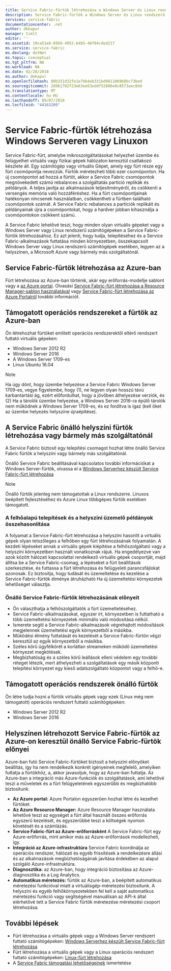 ```yaml
---
title: Service Fabric-fürtök létrehozása a Windows Server és Linux rendszeren |} A Microsoft Docs
description: Service Fabric-fürtök a Windows Server és Linux rendszerű, mely azt jelenti, hogy lesz üzembe helyezéséhez és gazdagép Service Fabric-alkalmazások bárhol futtatható Windows Server vagy Linux.
services: service-fabric
documentationcenter: .net
author: dkkapur
manager: timlt
editor: ''
ms.assetid: 19ca51e8-69b9-4952-b4b5-4bf04cded217
ms.service: service-fabric
ms.devlang: dotNet
ms.topic: conceptual
ms.tgt_pltfrm: NA
ms.workload: NA
ms.date: 02/28/2018
ms.author: dekapur
ms.openlocfilehash: 80b331d32fe1e7bb4eb331bd981106968bc73bed
ms.sourcegitcommit: 2d961702f23e63ee63eddf52086e0c8573aec8dd
ms.translationtype: MT
ms.contentlocale: hu-HU
ms.lasthandoff: 09/07/2018
ms.locfileid: "44163209"
---
```

# <a name="create-service-fabric-clusters-on-windows-server-or-linux"></a>Service Fabric-fürtök létrehozása Windows Serveren vagy Linuxon
Service Fabric-fürt, amelybe mikroszolgáltatásokat helyezhet üzembe és felügyelhet virtuális vagy fizikai gépek hálózaton keresztül csatlakozó készlete áll. Egy számítógép vagy virtuális Gépet, amely egy fürt része egy fürt csomópontja nevezzük. Fürtök méretezheti több ezer csomóponton. Ha új csomópontot ad hozzá a fürtöt, akkor a Service Fabric csomópontok megnövekedett számú rebalances a szolgáltatás partíció replikák és példányok. A teljes javítja az alkalmazások teljesítményéről, és csökkenti a versengés memória való hozzáféréshez. Ha a fürt csomópontjainak hatékonyan nincsenek használatban, csökkentheti a fürtben található csomópontok számát. A Service Fabric rebalances a partíciók replikáit és példányainak újra a csomópontokat, hogy a hardver jobban kihasználja a csomópontokon csökkent számú.

A Service Fabric lehetővé teszi, hogy minden olyan virtuális gépeket vagy a Windows Server vagy Linux rendszerű számítógépeken a Service Fabric-fürtök létrehozásához. Ez azt jelenti, hogy tudja, telepítéséhez és a Service Fabric-alkalmazások futtatása minden környezetben, összekapcsolt Windows Server vagy Linux rendszerű számítógépek esetében, legyen az a helyszínen, a Microsoft Azure vagy bármely más szolgáltatónál.

## <a name="create-service-fabric-clusters-on-azure"></a>Service Fabric-fürtök létrehozása az Azure-ban
Fürt létrehozása az Azure-ban történik, akár egy erőforrás-modellje sablont vagy a [az Azure portal](https://portal.azure.com). Olvasási [Service Fabric-fürt létrehozása a Resource Manager-sablon használatával](service-fabric-cluster-creation-via-arm.md) vagy [Service Fabric-fürt létrehozása az Azure Portalról](service-fabric-cluster-creation-via-portal.md) további információt.

## <a name="supported-operating-systems-for-clusters-on-azure"></a>Támogatott operációs rendszereket a fürtök az Azure-ban
Ön létrehozhat fürtöket említett operációs rendszerektől eltérő rendszert futtató virtuális gépeken:

* Windows Server 2012 R2
* Windows Server 2016 
* A Windows Server 1709-es
* Linux Ubuntu 16.04

> [!NOTE]
> Ha úgy dönt, hogy üzembe helyezése a Service Fabric Windows Server 1709-es, vegye figyelembe, hogy (1), ne legyen olyan hosszú távú karbantartási ág, ezért előfordulhat, hogy a jövőben áthelyezése verziók, és (2) Ha a tárolók üzembe helyezése, a Windows Server 2016-ra épülő tárolók nem működnek a Windows Server  1709-es, és ez fordítva is igaz (kell őket az üzembe helyezés helyszíne újraépítése).
>

## <a name="create-service-fabric-standalone-clusters-on-premises-or-with-any-cloud-provider"></a>A Service Fabric önálló helyszíni fürtök létrehozása vagy bármely más szolgáltatónál
A Service Fabric biztosít egy telepítési csomagot hozhat létre önálló Service Fabric fürtök a helyszíni vagy bármely más szolgáltatónál.

Önálló Service Fabric beállításával kapcsolatos további információkat a Windows Server-fürtök, olvassa el a [Windows Serverhez készült Service Fabric-fürt létrehozása](service-fabric-cluster-creation-for-windows-server.md)

  > [!NOTE]
  > Önálló fürtök jelenleg nem támogatottak a Linux rendszerre. Linuxos beépített fejlesztéséhez és Azure Linux többgépes fürtök esetében támogatott.
  >

### <a name="any-cloud-deployments-vs-on-premises-deployments"></a>A felhőalapú telepítések és a helyszíni üzemelő példányok összehasonlítása
A folyamat a Service Fabric-fürt létrehozása a helyszíni hasonlít a virtuális gépek olyan tetszőleges a felhőben egy fürt létrehozásának folyamatán. A kezdeti lépéseket annak a virtuális gépek kiépítése a felhőszolgáltató vagy a helyszíni környezetben használt vonatkoznak rájuk. Ha engedélyezve van azok között hálózati kapcsolattal rendelkező virtuális gépek csoportját, majd állítsa be a Service Fabric-csomag, a lépéseket a fürt beállítások szerkesztése, és futtassa a fürt létrehozása és felügyeleti parancsfájlokat azonosak. Ez biztosítja, hogy tudását és üzemeltetése és kezelése a Service Fabric-fürtök élménye átruházható Ha új üzemeltetési környezetek lehetőséget választja.

### <a name="benefits-of-creating-standalone-service-fabric-clusters"></a>Önálló Service Fabric-fürtök létrehozásának előnyeit
* Ön választhatja a felhőszolgáltatók a fürt üzemeltetéséhez.
* Service Fabric-alkalmazásokat, egyszer írt, környezetben is futtatható a több üzemeltetési környezetek minimális való módosítása nélkül.
* Ismerete segíti a Service Fabric-alkalmazások végrehajtott módosítások megjelennek üzemeltetési egyik környezetből a másikba.
* Működési élmény futtatását és kezelését a Service Fabric-fürtön végzi keresztül az egyik környezetből a másikba.
* Széles körű ügyfélkörét a korlátlan streameken működő üzemeltetési környezet megkötések.
* Megbízhatóság és a széles körű leállások elleni védelem egy további réteget létezik, mert áthelyezheti a szolgáltatások egy másik központi telepítési környezet egy kieső adatszolgáltató központot vagy a felhő-e.

## <a name="supported-operating-systems-for-standalone-clusters"></a>Támogatott operációs rendszerek önálló fürtök
Ön létre tudja hozni a fürtök virtuális gépek vagy ezek (Linux még nem támogatott) operációs rendszert futtató számítógépeken:

* Windows Server 2012 R2
* Windows Server 2016 

## <a name="advantages-of-service-fabric-clusters-on-azure-over-standalone-service-fabric-clusters-created-on-premises"></a>Helyszínen létrehozott Service Fabric-fürtök az Azure-on keresztül önálló Service Fabric-fürtök előnyei
Azure-ban futó Service Fabric-fürtöket biztosít a helyszíni előnyöket beállítás, így ha nem rendelkezik konkrét igényeinek megfelelő, amelyiken futtatja a fürtökhöz, a, akkor javasoljuk, hogy az Azure-ban futtatja. Az Azure-ban a integráció más Azure-funkciók és szolgáltatások, ami lehetővé teszi a műveletek és a fürt felügyeletének egyszerűbb és megbízhatóbb biztosítunk.

* **Az Azure portal:** Azure Portalon egyszerűen hozhat létre és kezelhet fürtöket.
* **Az Azure Resource Manager:** Azure Resource Manager használata lehetővé teszi az egységet a fürt által használt összes erőforrás egyszerű kezelését, és egyszerűbbé teszi a költségek nyomon követését és a számlázás.
* **Service Fabric-fürt az Azure-erőforrásként** A Service Fabric-fürt egy Azure-erőforrás, mint amikor más az Azure-erőforrások modellezheti, így.
* **Integráció az Azure-infrastruktúra** Service Fabric koordinálja az operációs rendszer, hálózati és egyéb frissítések a rendelkezésre állási és az alkalmazások megbízhatóságának javítása érdekében az alapul szolgáló Azure-infrastruktúra.  
* **Diagnosztika:** az Azure-ban, hogy integráció biztosítása az Azure-diagnosztika és a Log Analytics.
* **Automatikus méretezés:** fürtök az Azure-ban, a beépített automatikus méretezési funkcióval miatt a virtuálisgép-méretezési biztosítunk. A helyszíni és egyéb felhőkörnyezetekben fel kell a saját automatikus méretezési funkció vagy segítségével manuálisan az API-k által elérhetővé tett a Service Fabric fürtök méretezése méretezési csoport létrehozása.

## <a name="next-steps"></a>További lépések

* Fürt létrehozása a virtuális gépek vagy a Windows Server rendszert futtató számítógépeken: [Windows Serverhez készült Service Fabric-fürt létrehozása](service-fabric-cluster-creation-for-windows-server.md)
* Fürt létrehozása a virtuális gépek vagy a Linux operációs rendszert futtató számítógépeken: [Linux-fürt létrehozása](service-fabric-cluster-creation-via-portal.md)
* A [Service Fabric támogatási lehetőségeinek](service-fabric-support.md) ismertetése

